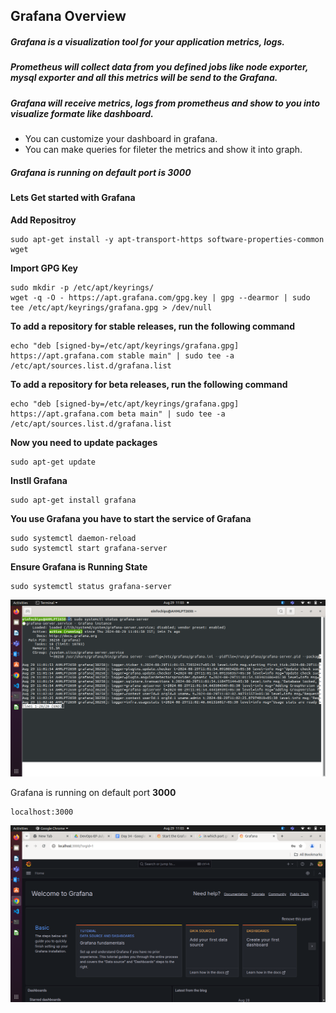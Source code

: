## Grafana Overview

##### Grafana is a visualization tool for your application metrics, logs.

##### Prometheus will collect data from you defined jobs like node exporter, mysql exporter and all this metrics will be send to the Grafana.
##### Grafana will receive metrics, logs from prometheus and show to you into visualize formate like dashboard.

- You can customize your dashboard in grafana.
- You can make queries for fileter the metrics and show it into graph.

##### Grafana is running on default port is 3000

#### Lets Get started with Grafana

**Add Repositroy**
```
sudo apt-get install -y apt-transport-https software-properties-common wget
```

**Import GPG Key**
```
sudo mkdir -p /etc/apt/keyrings/
wget -q -O - https://apt.grafana.com/gpg.key | gpg --dearmor | sudo tee /etc/apt/keyrings/grafana.gpg > /dev/null
```

**To add a repository for stable releases, run the following command**
```
echo "deb [signed-by=/etc/apt/keyrings/grafana.gpg] https://apt.grafana.com stable main" | sudo tee -a /etc/apt/sources.list.d/grafana.list
```

**To add a repository for beta releases, run the following command**
```
echo "deb [signed-by=/etc/apt/keyrings/grafana.gpg] https://apt.grafana.com beta main" | sudo tee -a /etc/apt/sources.list.d/grafana.list
```

**Now you need to update packages**

    sudo apt-get update

**Instll Grafana**

    sudo apt-get install grafana

**You use Grafana you have to start the service of Grafana**
```
sudo systemctl daemon-reload
sudo systemctl start grafana-server
```
**Ensure Grafana is Running State**
```
sudo systemctl status grafana-server
```
![alt text](p1/Grafanastatus.png)

Grafana is running on default port **3000**
```
localhost:3000
```

![alt text](p1/GrafanaWebinterface.png)






